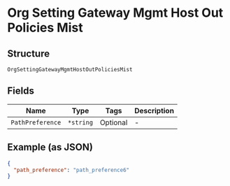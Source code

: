 
# Org Setting Gateway Mgmt Host Out Policies Mist

## Structure

`OrgSettingGatewayMgmtHostOutPoliciesMist`

## Fields

| Name | Type | Tags | Description |
|  --- | --- | --- | --- |
| `PathPreference` | `*string` | Optional | - |

## Example (as JSON)

```json
{
  "path_preference": "path_preference6"
}
```

